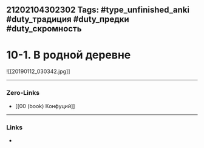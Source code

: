 21202104302302
Tags: #type_unfinished_anki #duty_традиция #duty_предки #duty_скромность
---
# 10-1. В родной деревне

![[20190112_030342.jpg]]

---
### Zero-Links
- [[00 (book) Конфуций]]
---
### Links
-